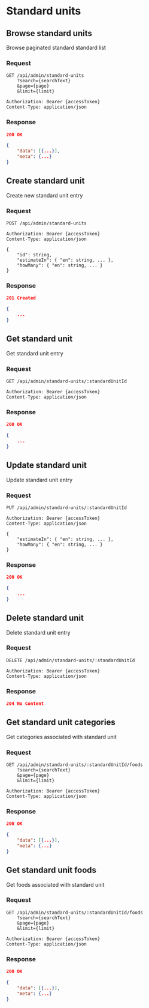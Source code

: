# Standard units

## Browse standard units

Browse paginated standard standard list

### Request

```http
GET /api/admin/standard-units
    ?search={searchText}
    &page={page}
    &limit={limit}

Authorization: Bearer {accessToken}
Content-Type: application/json
```

### Response

```json
200 OK

{
    "data": [{...}],
    "meta": {...}
}
```

## Create standard unit

Create new standard unit entry

### Request

```http
POST /api/admin/standard-units

Authorization: Bearer {accessToken}
Content-Type: application/json

{
    "id": string,
    "estimateIn": { "en": string, ... },
    "howMany": { "en": string, ... }
}
```

### Response

```json
201 Created

{
    ...
}
```

## Get standard unit

Get standard unit entry

### Request

```http
GET /api/admin/standard-units/:standardUnitId

Authorization: Bearer {accessToken}
Content-Type: application/json
```

### Response

```json
200 OK

{
    ...
}
```

## Update standard unit

Update standard unit entry

### Request

```http
PUT /api/admin/standard-units/:standardUnitId

Authorization: Bearer {accessToken}
Content-Type: application/json

{
    "estimateIn": { "en": string, ... },
    "howMany": { "en": string, ... }
}
```

### Response

```json
200 OK

{
    ...
}
```

## Delete standard unit

Delete standard unit entry

### Request

```http
DELETE /api/admin/standard-units/:standardUnitId

Authorization: Bearer {accessToken}
Content-Type: application/json
```

### Response

```json
204 No Content
```

## Get standard unit categories

Get categories associated with standard unit

### Request

```http
GET /api/admin/standard-units/:standardUnitId/foods
    ?search={searchText}
    &page={page}
    &limit={limit}

Authorization: Bearer {accessToken}
Content-Type: application/json
```

### Response

```json
200 OK

{
    "data": [{...}],
    "meta": {...}
}
```

## Get standard unit foods

Get foods associated with standard unit

### Request

```http
GET /api/admin/standard-units/:standardUnitId/foods
    ?search={searchText}
    &page={page}
    &limit={limit}

Authorization: Bearer {accessToken}
Content-Type: application/json
```

### Response

```json
200 OK

{
    "data": [{...}],
    "meta": {...}
}
```
